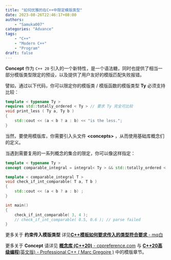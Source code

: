 ```yaml
---
title: "如何优雅的在C++中限定模版类型"
date: 2023-08-26T22:46:17+08:00
authors: 
    - "Samuka007"
categories: "Advance"
tags:
    - "C++"
    - "Modern C++"
    - "Program"
draft: false
---
```


**Concept** 作为 `C++ 20` 引入的一个新特性，是一个语法糖，同时也提供了相当一部分模版类型限定的预设，以及提供了用户友好的模版匹配失败报错。

譬如，通过以下代码，你可以限定你的模版类 / 模版函数的模版类型 **Ty** 必须支持比较：
<!--more-->

```C++
template < typename Ty >
requires std::totally_ordered < Ty > // 要求 Ty 完全可比较
void print_less ( Ty a, Ty b )
{
    std::cout << (a < b ? a : b) << "is the less.";
}
```

当然，要使用模版库，你需要引入头文件 **\<concepts\>** ，从而使用基础库概念们的定义。

当遇到需要复用的一系列概念的集合的限定，你可以像这样指定：

```C++
template < typename Ty >
concept comparable_integral = integral< Ty > && std::totally_ordered < Ty >;

template < comparable_integral T >
void check_if_int_comparable( T a, T b )
{
    std::cout << (a < b ? a : b) ;
}

int main()
{
    check_if_int_comparable( 3, 4 );
    // check_if_int_comparable( 0.5, 0.6 ); // parse failed
}
```

更多关于 **约束传入模版类型** 详见[**C++模板如何要求传入的类型符合要求** - mq白](https://zhuanlan.zhihu.com/p/609591745)

更多关于 **Concept** 请详见 [**概念库 (C++20)** - cppreference.com](https://zh.cppreference.com/w/cpp/concepts) 与 [**C++20高级编程**(英文版) - Professional C++ ( Marc Gregoire )](https://scut-oc.obs.cn-south-1.myhuaweicloud.com/ebooks/CS_classic/C_C%2B%2B/Professional%20C%2B%2B%20%28Marc%20Gregoire%29%20%28z-lib.org%29.pdf) 中的模版章节。
